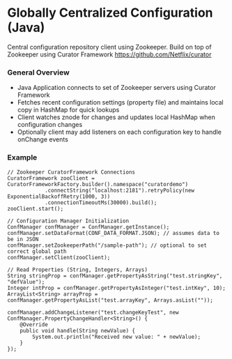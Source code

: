# Globally Centralized Configuration (Java)

Central configuration repository client using Zookeeper. Build on top of Zookeeper using Curator Framework https://github.com/Netflix/curator

### General Overview

* Java Application connects to set of Zookeeper servers using Curator Framework
* Fetches recent configuration settings (property file) and maintains local copy in HashMap for quick lookups
* Client watches znode for changes and updates local HashMap when configuration changes
* Optionally client may add listeners on each configuration key to handle onChange events

### Example

    // Zookeeper CuratorFramework Connections
    CuratorFramework zooClient = CuratorFrameworkFactory.builder().namespace("curatordemo")
				.connectString("localhost:2181").retryPolicy(new ExponentialBackoffRetry(1000, 3))
				.connectionTimeoutMs(30000).build();
    zooClient.start();

    // Configuration Manager Initialization
    ConfManager confManager = ConfManager.getInstance();
    confManager.setDataFormat(CONF_DATA_FORMAT.JSON); // assumes data to be in JSON
    confManager.setZookeeperPath("/sample-path"); // optional to set correct global path
    confManager.setClient(zooClient);
    
    // Read Properties (String, Integers, Arrays)
    String stringProp = confManager.getPropertyAsString("test.stringKey", "defValue");
    Integer intProp = confManager.getPropertyAsInteger("test.intKey", 10);
    ArrayList<String> arrayProp = confManager.getPropertyAsList("test.arrayKey", Arrays.asList(""));
    
    confManager.addChangeListener("test.changeKeyTest", new ConfManager.PropertyChangeHandler<String>() {
        @Override
        public void handle(String newValue) {
            System.out.println("Received new value: " + newValue);
        }
    });
